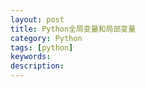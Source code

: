 ```yaml
---
layout: post
title: Python全局变量和局部变量
category: Python
tags: [python]
keywords:
description:
---
```


